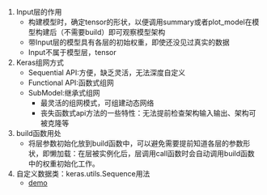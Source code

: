 1. Input层的作用
    - 构建模型时，确定tensor的形状，以便调用summary或者plot_model在模型构建后（不需要build）即可观察模型架构
    - 带Input层的模型具有各层的初始权重，即使还没见过真实的数据
    - Input不属于模型层，tensor 
2. Keras组网方式
    - Sequential API:方便，缺乏灵活，无法深度自定义
    - Functional API:函数式组网
    - SubModel:继承式组网
        - 最灵活的组网模式，可组建动态网络
        - 丧失函数式api方法的一些特性：无法提前检查架构输入输出、架构可被克隆等
3. build函数用处
    - 将层参数初始化放到build函数中，可以避免需要提前知道各层的参数形状，即懒加载：在层被实例化后，层调用call函数时会自动调用build函数中的权重初始化工作。
4. 自定义数据类：keras.utils.Sequence用法
    - [demo](./semantic_similarity_with_BERT.py)